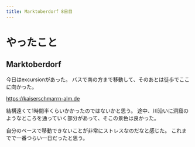 ```yaml
---
title: Marktoberdorf 8日目
---
```


# やったこと

## Marktoberdorf

今日はexcursionがあった。
バスで南の方まで移動して、そのあとは徒歩でここに向かった。

<https://kaiserschmarrn-alm.de>

結構遠くて1時間半くらいかかったのではないかと思う。
途中、川沿いに洞窟のようなところを通っていく部分があって、そこの景色は良かった。

自分のペースで移動できないことが非常にストレスなのだなと感じた。
これまでで一番つらい一日だったと思う。
